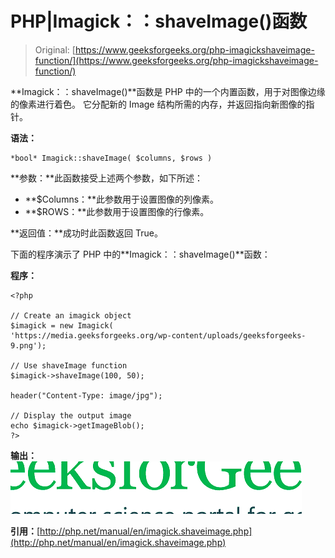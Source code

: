 # PHP|Imagick：：shaveImage()函数

> Original: [https://www.geeksforgeeks.org/php-imagickshaveimage-function/](https://www.geeksforgeeks.org/php-imagickshaveimage-function/)

**Imagick：：shaveImage()**函数是 PHP 中的一个内置函数，用于对图像边缘的像素进行着色。 它分配新的 Image 结构所需的内存，并返回指向新图像的指针。

**语法：**

```
*bool* Imagick::shaveImage( $columns, $rows )
```

**参数：**此函数接受上述两个参数，如下所述：

*   **$Columns：**此参数用于设置图像的列像素。
*   **$ROWS：**此参数用于设置图像的行像素。

**返回值：**成功时此函数返回 True。

下面的程序演示了 PHP 中的**Imagick：：shaveImage()**函数：

**程序：**

```
<?php

// Create an imagick object
$imagick = new Imagick(
'https://media.geeksforgeeks.org/wp-content/uploads/geeksforgeeks-9.png');

// Use shaveImage function
$imagick->shaveImage(100, 50);

header("Content-Type: image/jpg");

// Display the output image
echo $imagick->getImageBlob();
?>
```

**输出：**
![shaveimage](img/45883a76fff552edd04127778c74c267.png)

**引用：**[http://php.net/manual/en/imagick.shaveimage.php](http://php.net/manual/en/imagick.shaveimage.php)